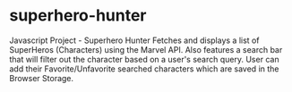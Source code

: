 # superhero-hunter

Javascript Project - Superhero Hunter
Fetches and displays a list of SuperHeros (Characters) using the Marvel API. 
Also features a search bar that will filter out the character based on a user's search query.
User can add their Favorite/Unfavorite searched characters which are saved in the Browser Storage.
